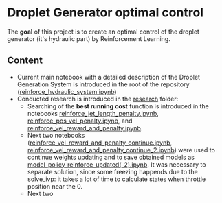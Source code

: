 # Droplet Generator optimal control
The **goal** of this project is to create an optimal control of the droplet generator (it's hydraulic part) by Reinforcement Learning.

## Content
- Current main notebook with a detailed description of the Droplet Generation System is introduced in the root of the repository ([reinforce_hydraulic_system.ipynb](https://github.com/mvulf/drop_control/blob/main/reinforce_hydraulic_system.ipynb))
- Conducted research is introduced in the [research](https://github.com/mvulf/drop_control/tree/main/research) folder:
    - Searching of the **best running cost** function is introduced in the notebooks [reinforce_jet_length_penalty.ipynb](https://github.com/mvulf/drop_control/blob/main/research/reinforce_jet_length_penalty.ipynb), [reinforce_pos_vel_penalty.ipynb](https://github.com/mvulf/drop_control/blob/main/research/reinforce_pos_vel_penalty.ipynb), and [reinforce_vel_reward_and_penalty.ipynb](https://github.com/mvulf/drop_control/blob/main/research/reinforce_vel_reward_and_penalty.ipynb). 
    - Next two notebooks ([reinforce_vel_reward_and_penalty_continue.ipynb](https://github.com/mvulf/drop_control/blob/main/research/reinforce_vel_reward_and_penalty_continue.ipynb), [reinforce_vel_reward_and_penalty_continue_2.ipynb](https://github.com/mvulf/drop_control/blob/main/research/reinforce_vel_reward_and_penalty_continue_2.ipynb)) were used to continue weights updating and to save obtained models as [model_policy_reinforce_updated(_2).ipynb](https://github.com/mvulf/drop_control/tree/main/data). It was necessary to separate solution, since some freezing happends due to the solve_ivp: it takes a lot of time to calculate states when throttle position near the 0.
    - Next two 